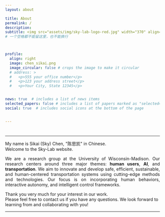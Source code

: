 ```yaml
---
layout: about

title: About
permalink: /
description:    
subtitle: <img src="assets/img/sky-lab-logo-red.jpg" width="370" align=right /> <b><font size=5> <br> Sikai (Sky) Chen</font><b> <p>Assistant Professor <br> Department of Civil and Environmental Engineering <br> Department of Mechanical Engineering (Courtesy) <br> <br> Associate Director <br> Digital Infrastructure, Data Science, and Artificial Intelligence Program <br> Smart Highway Research Center (SHRC) <br> <br> University of Wisconsin-Madison <br> Office:&nbsp;Engineering Hall 2266 <br> Email:&nbsp;<a href="mailto:sikai.chen@wisc.edu">sikai.chen@wisc.edu</a> <br> <br> <a href="https://scholar.google.com/citations?user=DPN2wc4AAAAJ&hl=zh-CN&oi=ao" target="_blank"> <img src="assets/img/icon/google-scholar-logo.png" alt="Google Scholar" width="32" height="32"/> </a> &nbsp; <a href="https://www.linkedin.com/in/sikai-chen-14920860/"> <img src="assets/img/icon/LinkedIn-logo.png" width="32" height="32"/></a> </p>
# 一个空格都不能留这里，也不能换行



profile:
  align: right
  image: chen_sikai.png
  image_circular: false # crops the image to make it circular
  # address: >
  #   <p>555 your office number</p>
  #   <p>123 your address street</p>
  #   <p>Your City, State 12345</p>


news: true  # includes a list of news items
selected_papers: false # includes a list of papers marked as "selected={true}"
social: true  # includes social icons at the bottom of the page


---
```

#  <!-- <img src="assets/img/chen_sikai.png" width = "180" height = "225" align=right />  -->


---

My name is Sikai (Sky) Chen, "陈思凯" in Chinese.  
Welcome to the Sky-Lab website.

<p style="text-align: justify;">We are a research group at the University of Wisconsin-Madison. Our research centers around three major themes: <b>human users</b>, <b>AI</b>, and <b>transportation</b>. We aim to innovate and develop safe, efficient, sustainable, and human-centered transportation systems using cutting-edge methods and technologies. Our focus is on incorporating human behaviors, interactive autonomy, and intelligent control frameworks.</p>

Thank you very much for your interest in our work.  
Please feel free to contact us if you have any questions. We look forward to learning from and collaborating with you!


---
